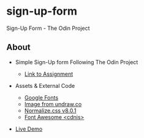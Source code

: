 # sign-up-form

Sign-Up Form - The Odin Project

## About

- Simple Sign-Up form Following The Odin Project

  - [Link to Assignment](https://www.theodinproject.com/lessons/node-path-intermediate-html-and-css-sign-up-form)

- Assets & External Code

  - [Google Fonts](https://fonts.google.com/)
  - [Image from undraw.co](https://undraw.co/)
  - [Normalize.css v8.0.1](https://necolas.github.io/normalize.css/)
  - [Font Awesome \<cdnjs\>](https://cdnjs.com/libraries/font-awesome)

- [Live Demo](https://cert-ready.github.io/sign-up-form/)